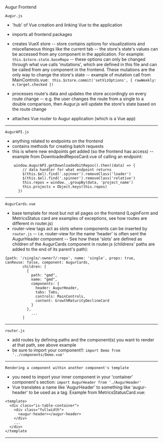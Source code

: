 Augur Frontend

`Augur.js`
 - 'hub' of Vue creation and linking Vue to the application
- imports all frontend packages
- creates VueX store
-- store contains options for visualizations and miscellaneous things like the current tab
-- the store's state's values can be accessed from any component in the application. For example: ```this.$store.state.baseRepo```
-- these options can only be changed through what vue calls 'mutations', which are defined in this file and can be called from any component in the frontend. These mutations are the only way to change the store's state
-- example of mutation call from MainControls.vue: ```
        this.$store.commit('setVizOptions', {
          rawWeekly: e.target.checked
        })```

- processes route's data and updates the store accordingly on every route change
-- e.g. the user changes the route from a single to a double comparison, then Augur.js will update the store's state based on the route change
- attaches Vue router to Augur application (which is a Vue app)

----------------

`AugurAPI.js`
- anything related to endpoints on the frontend
- contains methods for creating batch requests
- this is where new endpoints get added (so the frontend has access)
-- example from DownloadedReposCard.vue of calling an endpoint:    
```
    window.AugurAPI.getDownloadedGitRepos().then((data) => {
        // data handler for what endpoint returns
        $(this.$el).find('.spinner').removeClass('loader')
        $(this.$el).find('.spinner').removeClass('relative')
        this.repos = window._.groupBy(data, 'project_name')
        this.projects = Object.keys(this.repos)
      })
```
----------------

`AugurCards.vue`
- base template for most but not all pages on the frontend (LoginForm and MetricsStatus card are examples of exceptions, see how routes are different in router.js)
- router-view tags act as slots where components can be inserted by `router.js`
-- i.e. router-view for the name 'header' is often sent the AugurHeader component
-- See how these 'slots' are defined as children of the AugurCards component in router.js (childrens' paths are added to the end of its parent's path): 
```
{path: '/single/:owner?/:repo', name: 'single', props: true, 
canReuse: false, component: AugurCards,
        children: [
          {
            path: "gmd",
            name: "gmd",
            components: {
              header: AugurHeader,
              tabs: Tabs,
              controls: MainControls,
              content: GrowthMaturityDeclineCard
            }
          }, 
            ...
        ]
```

----------------

`router.js`
- add routes by defining paths and the component(s) you want to render at that path, see above example
- be sure to import your component!!: ```import Demo from '../components/Demo.vue'```

----------------

`Rendering a component within another component's template`
- you need to import your inner component in your 'container' component's <script></script> section: ```import AugurHeader from './AugurHeader'```
- Vue translates a name like 'AugurHeader' to something like 'augur-header' to be used as a tag. Example from MetricsStatusCard.vue:
```
<template>
  <div class="is-table-container">
    <div class="fullwidth">
      <augur-header></augur-header>
    </div>
    ...
  </div>
</template
```

-------
